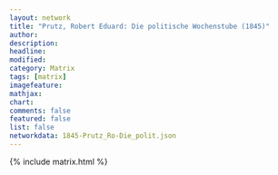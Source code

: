 ```yaml
---
layout: network
title: "Prutz, Robert Eduard: Die politische Wochenstube (1845)"
author:
description:
headline:
modified:
category: Matrix
tags: [matrix]
imagefeature: 
mathjax: 
chart: 
comments: false
featured: false
list: false
networkdata: 1845-Prutz_Ro-Die_polit.json
---
```

{% include matrix.html %}
